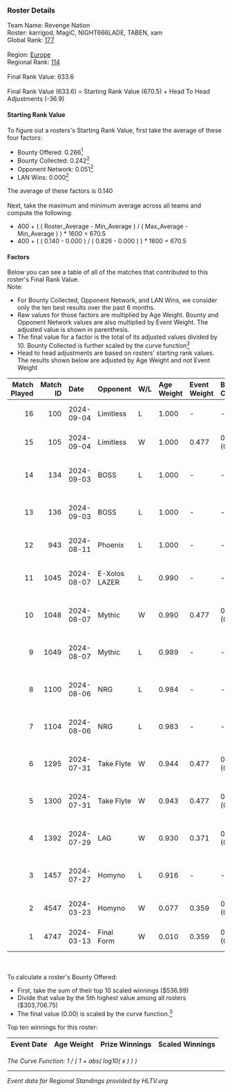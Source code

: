 ### Roster Details<br />
Team Name: Revenge Nation<br />
Roster: karrigod, MagiC, NIGHT666LADE, TABEN, xam<br />
Global Rank: [177](../standings_global.md)<br />
<br />
Region: [Europe]( ../standings_europe.md)<br />
Regional Rank: [114]( ../standings_europe.md)<br />
<br />
Final Rank Value:  633.6<br />
<br />
Final Rank Value (633.6) = Starting Rank Value (670.5) + Head To Head Adjustments (-36.9)<br />

#### Starting Rank Value<br />
To figure out a rosters's Starting Rank Value, first take the average of these four factors:<br />
- Bounty Offered: 0.266[<sup>1</sup>](#table2)
- Bounty Collected: 0.242[<sup>2</sup>](#table1)
- Opponent Network: 0.051[<sup>2</sup>](#table1)
- LAN Wins: 0.000[<sup>2</sup>](#table1)

The average of these factors is 0.140<br />
<br />
Next, take the maximum and minimum average across all teams and compute the following:<br />
- 400 + ( ( Roster_Average - Min_Average ) / ( Max_Average - Min_Average ) ) * 1600 = 670.5
- 400 + ( ( 0.140 - 0.000 ) / ( 0.826 - 0.000 ) ) * 1600 = 670.5


#### Factors<br />
Below you can see a table of all of the matches that contributed to this roster's Final Rank Value.<br />
Note:<br />

- For Bounty Collected, Opponent Network, and LAN Wins, we consider only the ten best results over the past 6 months.
- Raw values for those factors are multiplied by Age Weight. Bounty and Opponent Network values are also multiplied by Event Weight. The adjusted value is shown in parenthesis.
- The final value for a factor is the total of its adjusted values divided by 10. Bounty Collected is further scaled by the curve function[<sup>3</sup>](#curveFunction)
- Head to head adjustments are based on rosters' starting rank values. The results shown below are adjusted by Age Weight and not Event Weight
<span id="table1"></span><br />


| Match Played | Match ID | Date       | Opponent      | W/L | Age Weight | Event Weight | Bounty Collected | Opponent Network | LAN Wins  | H2H Adj. | Roster                                      |
| -: | -: | :- | :- | :- | :- | :- | :- | :- | :- | -: | :- |
|           16 |      100 | 2024-09-04 | Limitless     | L   | 1.000      | -            | -                | -                | -         |   -22.68 | karrigod, MagiC, NIGHT666LADE, TABEN, xam   |
|           15 |      105 | 2024-09-04 | Limitless     | W   | 1.000      | 0.477        | 0.000 (0.000)    | 0.075 (0.036)    | 0 (0.000) |     8.34 | karrigod, MagiC, NIGHT666LADE, TABEN, xam   |
|           14 |      134 | 2024-09-03 | BOSS          | L   | 1.000      | -            | -                | -                | -         |    -9.60 | dantemoren, MagiC, NIGHT666LADE, TABEN, xam |
|           13 |      136 | 2024-09-03 | BOSS          | L   | 1.000      | -            | -                | -                | -         |   -10.36 | dantemoren, MagiC, NIGHT666LADE, TABEN, xam |
|           12 |      943 | 2024-08-11 | Phoenix       | L   | 1.000      | -            | -                | -                | -         |   -16.32 | karrigod, MagiC, NIGHT666LADE, TABEN, xam   |
|           11 |     1045 | 2024-08-07 | E-Xolos LAZER | L   | 0.990      | -            | -                | -                | -         |   -11.73 | MagiC, NIGHT666LADE, S0ph3R, TABEN, xam     |
|           10 |     1048 | 2024-08-07 | Mythic        | W   | 0.990      | 0.477        | 0.007 (0.004)    | 0.276 (0.130)    | 0 (0.000) |    18.44 | MagiC, NIGHT666LADE, S0ph3R, TABEN, xam     |
|            9 |     1049 | 2024-08-07 | Mythic        | L   | 0.989      | -            | -                | -                | -         |   -12.50 | MagiC, NIGHT666LADE, S0ph3R, TABEN, xam     |
|            8 |     1100 | 2024-08-06 | NRG           | L   | 0.984      | -            | -                | -                | -         |    -5.98 | MagiC, NIGHT666LADE, S0ph3R, TABEN, xam     |
|            7 |     1104 | 2024-08-06 | NRG           | L   | 0.983      | -            | -                | -                | -         |    -6.31 | MagiC, NIGHT666LADE, S0ph3R, TABEN, xam     |
|            6 |     1295 | 2024-07-31 | Take Flyte    | W   | 0.944      | 0.477        | 0.002 (0.001)    | 0.230 (0.103)    | 0 (0.000) |    13.43 | MagiC, NIGHT666LADE, S0ph3R, TABEN, xam     |
|            5 |     1300 | 2024-07-31 | Take Flyte    | W   | 0.943      | 0.477        | 0.002 (0.001)    | 0.230 (0.103)    | 0 (0.000) |    14.59 | MagiC, NIGHT666LADE, S0ph3R, TABEN, xam     |
|            4 |     1392 | 2024-07-29 | LAG           | W   | 0.930      | 0.371        | 0.007 (0.002)    | 0.371 (0.128)    | 0 (0.000) |    18.00 | MagiC, NIGHT666LADE, S0ph3R, TABEN, xam     |
|            3 |     1457 | 2024-07-27 | Homyno        | L   | 0.916      | -            | -                | -                | -         |   -15.49 | MagiC, NIGHT666LADE, S0ph3R, TABEN, xam     |
|            2 |     4547 | 2024-03-23 | Homyno        | W   | 0.077      | 0.359        | 0.004 (0.000)    | 0.143 (0.004)    | 0 (0.000) |     1.17 | HorizoN, MagiC, S0ph3R, TABEN, xam          |
|            1 |     4747 | 2024-03-13 | Final Form    | W   | 0.010      | 0.359        | 0.001 (0.000)    | 0.045 (0.000)    | 0 (0.000) |     0.14 | HorizoN, MagiC, S0ph3R, TABEN, xam          |

<br />
<span id="table2"></span><br />
To calculate a roster's Bounty Offered:<br />

- First, take the sum of their top 10 scaled winnings ($536.99)
- Divide that value by the 5th highest value among all rosters ($303,706.75)
- The final value (0.00) is scaled by the curve function.[<sup>3</sup>](#curveFunction)

Top ten winnings for this roster:<br />

| Event Date | Age Weight | Prize Winnings | Scaled Winnings |
| :- | -: | :- | :- |


<span id="curveFunction"></span>_The Curve Function: 1 / ( 1 + abs( log10( x ) ) )_<br />

---
_Event data for Regional Standings provided by HLTV.org_<br />
